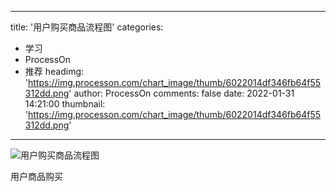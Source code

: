 
---
title: '用户购买商品流程图'
categories: 
 - 学习
 - ProcessOn
 - 推荐
headimg: 'https://img.processon.com/chart_image/thumb/6022014df346fb64f55312dd.png'
author: ProcessOn
comments: false
date: 2022-01-31 14:21:00
thumbnail: 'https://img.processon.com/chart_image/thumb/6022014df346fb64f55312dd.png'
---

<div>   
<img class="thumb" alt="用户购买商品流程图" src="https://img.processon.com/chart_image/thumb/6022014df346fb64f55312dd.png" referrerpolicy="no-referrer">
<p>用户商品购买</p>  
</div>
            